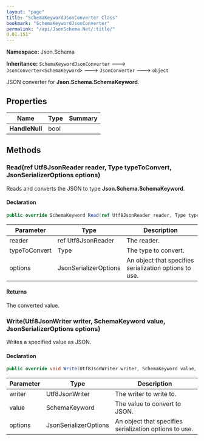```yaml
---
layout: "page"
title: "SchemaKeywordJsonConverter Class"
bookmark: "SchemaKeywordJsonConverter"
permalink: "/api/JsonSchema.Net/:title/"
0.01.151"
---
```

**Namespace:** Json.Schema

**Inheritance:**
`SchemaKeywordJsonConverter`
 🡒 
`JsonConverter<SchemaKeyword>`
 🡒 
`JsonConverter`
 🡒 
`object`

JSON converter for **Json.Schema.SchemaKeyword**.

## Properties

| Name | Type | Summary |
|---|---|---|
| **HandleNull** | bool |  |

## Methods

### Read(ref Utf8JsonReader reader, Type typeToConvert, JsonSerializerOptions options)

Reads and converts the JSON to type **Json.Schema.SchemaKeyword**.

#### Declaration

```c#
public override SchemaKeyword Read(ref Utf8JsonReader reader, Type typeToConvert, JsonSerializerOptions options)
```

| Parameter | Type | Description |
|---|---|---|
| reader | ref Utf8JsonReader | The reader. |
| typeToConvert | Type | The type to convert. |
| options | JsonSerializerOptions | An object that specifies serialization options to use. |


#### Returns

The converted value.

### Write(Utf8JsonWriter writer, SchemaKeyword value, JsonSerializerOptions options)

Writes a specified value as JSON.

#### Declaration

```c#
public override void Write(Utf8JsonWriter writer, SchemaKeyword value, JsonSerializerOptions options)
```

| Parameter | Type | Description |
|---|---|---|
| writer | Utf8JsonWriter | The writer to write to. |
| value | SchemaKeyword | The value to convert to JSON. |
| options | JsonSerializerOptions | An object that specifies serialization options to use. |


